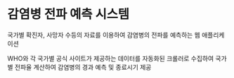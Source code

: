 # 감염병 전파 예측 시스템

국가별 확진자, 사망자 수등의 자료를 이용하여 감염병의 전파를 예측하는 웹 애플리케이션

WHO와 각 국가별 공식 사이트가 제공하는 데이터를 자동화된 크롤러로 수집하여
국가별 전파율 계산하여 감염병의 경과 예측 및 종료시기 제공

